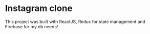 # Instagram clone

This project was built with ReactJS, Redux for state management and Firebase for my db needs!
